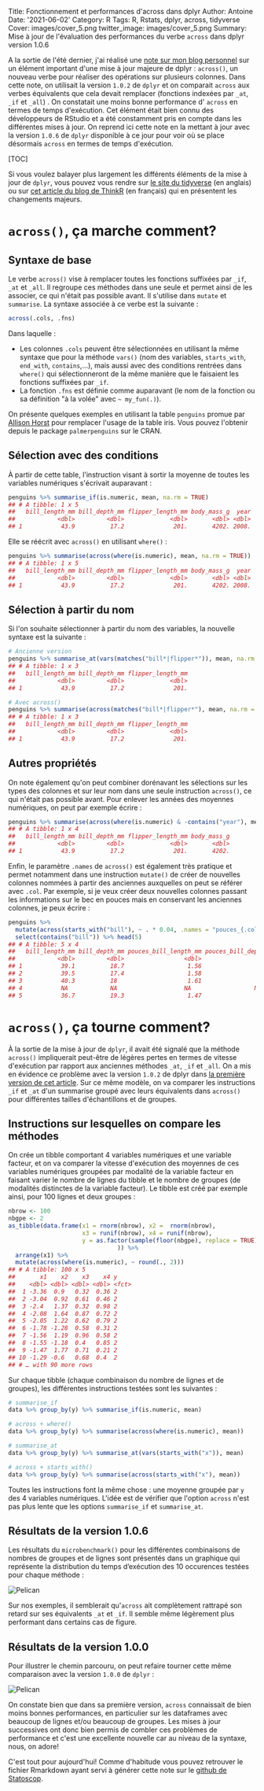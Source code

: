 Title: Fonctionnement et performances d'across dans dplyr
Author: Antoine
Date: '2021-06-02'
Category: R
Tags: R, Rstats, dplyr, across, tidyverse
Cover: images/cover_5.png
twitter_image: images/cover_5.png
Summary: Mise à jour de l'évaluation des performances du verbe `across` dans dplyr version 1.0.6


A la sortie de l'été dernier, j'ai réalisé une [note sur mon blog personnel](https://antoinesir.rbind.io/post/fonctionnement-de-across-dans-dplyr/) sur un élément important d'une mise à jour majeure de dplyr : `across()`, un nouveau verbe pour réaliser des opérations sur plusieurs colonnes. Dans cette note, on utilisait la version `1.0.2` de `dplyr` et on comparait `across` aux verbes équivalents que cela devait remplacer (fonctions indexées par `_at`, `_if` et `_all`) . On constatait une moins bonne performance d' `across` en termes de temps d'exécution. Cet élément était bien connu des développeurs de RStudio et a été constamment pris en compte dans les différentes mises à jour. On reprend ici cette note en la mettant à jour avec la version `1.0.6` de `dplyr` disponible à ce jour pour voir où se place désormais `across` en termes de temps d'exécution.

[TOC]

Si vous voulez balayer plus largement les différents éléments de la mise à jour de `dplyr`, vous pouvez vous rendre sur [le site du tidyverse](https://www.tidyverse.org/blog/2020/06/dplyr-1-0-0/) (en anglais) ou sur [cet article du blog de ThinkR](https://thinkr.fr/hey-quoi-de-neuf-dplyr-le-point-sur-la-v1/#La_fonction_de_calcul_avec_conditions_sur_les_variables_across()) (en français) qui en présentent les changements majeurs. 

# `across()`, ça marche comment?  

## Syntaxe de base  

Le verbe `across()` vise à remplacer toutes les fonctions suffixées par `_if`, `_at` et `_all`. Il regroupe ces méthodes dans une seule et permet ainsi de les associer, ce qui n'était pas possible avant. Il s'utilise dans `mutate` et `summarise`. La syntaxe associée à ce verbe est la suivante :   


```r
across(.cols, .fns)
```
 Dans laquelle :  
 - Les colonnes `.cols` peuvent être sélectionnées en utilisant la même syntaxe que pour la méthode `vars()` (nom des variables, `starts_with`, `end_with`, `contains`,...), mais aussi avec des conditions rentrées dans `where()` qui sélectionneront de la même manière que le faisaient les fonctions suffixées par `_if`.  
 - La fonction `.fns` est définie comme auparavant (le nom de la fonction ou sa définition "à la volée" avec `~ my_fun(.)`).  
 

On présente quelques exemples en utilisant la table `penguins` promue par [Allison Horst](https://github.com/allisonhorst/palmerpenguins) pour remplacer l'usage de la table iris. Vous pouvez l'obtenir depuis le package `palmerpenguins` sur le CRAN.  

## Sélection avec des conditions  

À partir de cette table, l'instruction visant à sortir la moyenne de toutes les variables numériques s'écrivait auparavant :  


```r
penguins %>% summarise_if(is.numeric, mean, na.rm = TRUE)
## # A tibble: 1 x 5
##   bill_length_mm bill_depth_mm flipper_length_mm body_mass_g  year
##            <dbl>         <dbl>             <dbl>       <dbl> <dbl>
## 1           43.9          17.2              201.       4202. 2008.
```

Elle se réécrit avec `across()` en utilisant `where()` :  


```r
penguins %>% summarise(across(where(is.numeric), mean, na.rm = TRUE))
## # A tibble: 1 x 5
##   bill_length_mm bill_depth_mm flipper_length_mm body_mass_g  year
##            <dbl>         <dbl>             <dbl>       <dbl> <dbl>
## 1           43.9          17.2              201.       4202. 2008.
```

## Sélection à partir du nom  

Si l'on souhaite sélectionner à partir du nom des variables, la nouvelle syntaxe est la suivante :  


```r
# Ancienne version
penguins %>% summarise_at(vars(matches("bill*|flipper*")), mean, na.rm = TRUE)
## # A tibble: 1 x 3
##   bill_length_mm bill_depth_mm flipper_length_mm
##            <dbl>         <dbl>             <dbl>
## 1           43.9          17.2              201.

# Avec across()
penguins %>% summarise(across(matches("bill*|flipper*"), mean, na.rm = TRUE))
## # A tibble: 1 x 3
##   bill_length_mm bill_depth_mm flipper_length_mm
##            <dbl>         <dbl>             <dbl>
## 1           43.9          17.2              201.
```

## Autres propriétés  

On note également qu'on peut combiner dorénavant les sélections sur les types des colonnes et sur leur nom dans une seule instruction `across()`, ce qui n'était pas possible avant. Pour enlever les années des moyennes numériques, on peut par exemple écrire :   


```r
penguins %>% summarise(across(where(is.numeric) & -contains("year"), mean, na.rm = TRUE))
## # A tibble: 1 x 4
##   bill_length_mm bill_depth_mm flipper_length_mm body_mass_g
##            <dbl>         <dbl>             <dbl>       <dbl>
## 1           43.9          17.2              201.       4202.
```

Enfin, le paramètre `.names` de `across()` est également très pratique et permet notamment dans une instruction `mutate()` de créer de nouvelles colonnes nommées à partir des anciennes auxquelles on peut se référer avec `.col`. Par exemple, si je veux créer deux nouvelles colonnes passant les informations sur le bec en pouces mais en conservant les anciennes colonnes, je peux écrire :  


```r
penguins %>% 
  mutate(across(starts_with("bill"), ~ . * 0.04, .names = "pouces_{.col}")) %>% 
  select(contains("bill")) %>% head(5)
## # A tibble: 5 x 4
##   bill_length_mm bill_depth_mm pouces_bill_length_mm pouces_bill_depth_mm
##            <dbl>         <dbl>                 <dbl>                <dbl>
## 1           39.1          18.7                  1.56                0.748
## 2           39.5          17.4                  1.58                0.696
## 3           40.3          18                    1.61                0.72 
## 4           NA            NA                   NA                  NA    
## 5           36.7          19.3                  1.47                0.772
```

# `across()`, ça tourne comment?  
À la sortie de la mise à jour de `dplyr`, il avait été signalé que la méthode `across()` impliquerait peut-être de légères pertes en termes de vitesse d'exécution par rapport aux anciennes méthodes `_at`, `_if` et `_all`. On a mis en évidence ce problème avec la version `1.0.2` de dplyr dans [la première version de cet article](https://antoinesir.rbind.io/post/fonctionnement-de-across-dans-dplyr/). Sur ce même modèle, on va comparer les instructions `_if` et `_at` d'un summarise groupé avec leurs équivalents dans `across()` pour différentes tailles d'échantillons et de groupes.   

## Instructions sur lesquelles on compare les méthodes 
On crée un tibble comportant 4 variables numériques et une variable facteur, et on va comparer la vitesse d'exécution des moyennes de ces variables numériques groupées par modalité de la variable facteur en faisant varier le nombre de lignes du tibble et le nombre de groupes (de modalités distinctes de la variable facteur). Le tibble est créé par exemple ainsi, pour 100 lignes et deux groupes :  

```r
nbrow <- 100
nbgpe <- 2
as_tibble(data.frame(x1 = rnorm(nbrow), x2 =  rnorm(nbrow), 
                     x3 = runif(nbrow), x4 = runif(nbrow),
                     y = as.factor(sample(floor(nbgpe), replace = TRUE))
                               )) %>% 
  arrange(x1) %>% 
  mutate(across(where(is.numeric), ~ round(., 2)))
## # A tibble: 100 x 5
##       x1    x2    x3    x4 y    
##    <dbl> <dbl> <dbl> <dbl> <fct>
##  1 -3.36  0.9   0.32  0.36 2    
##  2 -3.04  0.92  0.61  0.46 2    
##  3 -2.4   1.37  0.32  0.98 2    
##  4 -2.08  1.64  0.87  0.72 2    
##  5 -2.05  1.22  0.62  0.79 2    
##  6 -1.78 -1.28  0.58  0.31 2    
##  7 -1.56  1.19  0.96  0.58 2    
##  8 -1.55 -1.18  0.4   0.85 2    
##  9 -1.47  1.77  0.71  0.21 2    
## 10 -1.29 -0.6   0.68  0.4  2    
## # … with 90 more rows
```


Sur chaque tibble (chaque combinaison du nombre de lignes et de groupes), les différentes instructions testées sont les suivantes :  

```r
# summarise_if  
data %>% group_by(y) %>% summarise_if(is.numeric, mean) 

# across + where()  
data %>% group_by(y) %>% summarise(across(where(is.numeric), mean))  

# summarise_at  
data %>% group_by(y) %>% summarise_at(vars(starts_with("x")), mean) 

# across + starts_with()  
data %>% group_by(y) %>% summarise(across(starts_with("x"), mean))
```

Toutes les instructions font la même chose : une moyenne groupée par `y` des 4 variables numériques. L'idée est de vérifier que l'option `across` n'est pas plus lente que les options `summarise_if` et `summarise_at`. 

## Résultats de la version 1.0.6   

Les résultats du `microbenchmark()` pour les différentes combinaisons de nombres de groupes et de lignes sont présentés dans un graphique qui représente la distribution du temps d’exécution des 10 occurences testées pour chaque méthode :     


![Pelican](../images/across_files/unnamed-chunk-10-1.png)<!-- -->

Sur nos exemples, il semblerait qu'`across` ait complètement rattrapé son retard sur ses équivalents `_at` et `_if`. Il semble même légèrement plus performant dans certains cas de figure.  

## Résultats de la version 1.0.0  

Pour illustrer le chemin parcouru, on peut refaire tourner cette même comparaison avec la version `1.0.0` de `dplyr` :  


![Pelican](../images/across_files/unnamed-chunk-11-1.png)<!-- -->

On constate bien que dans sa première version, `across` connaissait de bien moins bonnes performances, en particulier sur les dataframes avec beaucoup de lignes et/ou beaucoup de groupes. Les mises à jour successives ont donc bien permis de combler ces problèmes de performance et c'est une excellente nouvelle car au niveau de la syntaxe, nous, on adore!  

C'est tout pour aujourd'hui! Comme d'habitude vous pouvez retrouver le fichier Rmarkdown ayant servi à générer cette note sur le [github de Statoscop](https://github.com/Statoscop/notebooks-blog).
